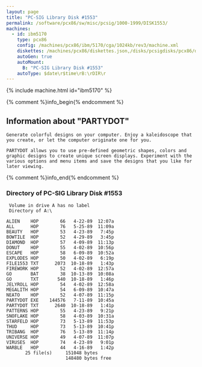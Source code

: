```yaml
---
layout: page
title: "PC-SIG Library Disk #1553"
permalink: /software/pcx86/sw/misc/pcsig/1000-1999/DISK1553/
machines:
  - id: ibm5170
    type: pcx86
    config: /machines/pcx86/ibm/5170/cga/1024kb/rev3/machine.xml
    diskettes: /machines/pcx86/diskettes.json,/disks/pcsigdisks/pcx86/diskettes.json
    autoGen: true
    autoMount:
      B: "PC-SIG Library Disk #1553"
    autoType: $date\r$time\rB:\rDIR\r
---
```


{% include machine.html id="ibm5170" %}

{% comment %}info_begin{% endcomment %}

## Information about "PARTYDOT"

    Generate colorful designs on your computer. Enjoy a kaleidoscope that
    you create, or let the computer originate one for you.
    
    PARTYDOT allows you to use pre-defined geometric shapes, colors and
    graphic designs to create unique screen displays. Experiment with the
    various options and menu items and save the designs that you like for
    later viewing.
{% comment %}info_end{% endcomment %}


### Directory of PC-SIG Library Disk #1553

     Volume in drive A has no label
     Directory of A:\

    ALIEN    HOP        66   4-22-89  12:07a
    ALL      HOP        76   5-25-89  11:09a
    BEAUTY   HOP        53   4-23-89   7:45p
    BOWTILE  HOP        52   4-29-89   3:45p
    DIAMOND  HOP        57   4-09-89  11:13p
    DONUT    HOP        55   4-02-89  10:56p
    ESCAPE   HOP        58   6-09-89  10:52a
    EXPLODES HOP        50   4-02-89   6:19p
    FILE1553 TXT      2073  10-18-89   1:43p
    FIREWORK HOP        52   4-02-89  12:57a
    GO       BAT        38  10-13-89  10:08a
    GO       TXT       540  10-18-89   1:46p
    JELYROLL HOP        54   4-02-89  12:58a
    MEGALITH HOP        54   6-09-89  10:47a
    NEATO    HOP        52   4-07-89  11:15p
    PARTYDOT EXE    144576   7-11-89  10:45a
    PARTYDOT TXT      2640  10-18-89   1:41p
    PATTERNS HOP        55   4-23-89   9:21p
    SNOFLAKE HOP        58   4-03-89  10:31a
    STARFELD HOP        73   5-13-89  11:53p
    THUD     HOP        73   5-13-89  10:41p
    TRIBANG  HOP        76   5-13-89  11:14p
    UNIVERSE HOP        49   4-07-89  11:07p
    VIRUSES  HOP        74   4-23-89   9:01p
    WARBLE   HOP        44   4-16-89   1:42p
           25 file(s)     151048 bytes
                          148480 bytes free
